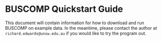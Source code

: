 # BUSCOMP Quickstart Guide

This document will contain information for how to download and run BUSCOMP on example data. 
In the meantime, please contact the author at `richard.edwards@unsw.edu.au` if you would like to try the program out.
